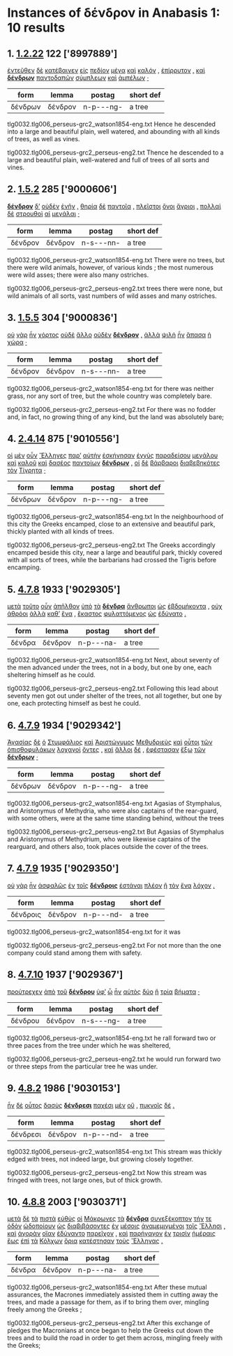 # Instances of δένδρον in Anabasis 1: 10 results
## 1. [1.2.22](https://beyond-translation.perseus.org/reader/urn:cts:greekLit:tlg0032.tlg006.perseus-grc2:1.2.22?mode=syntax-trees) 122 ['8997889']
[ἐντεῦθεν](https://atlas-test.fly.dev/morphology/lemmas/?lang=grc&q="ἐντεῦθεν") [δὲ](https://atlas-test.fly.dev/morphology/lemmas/?lang=grc&q="δέ") [κατέβαινεν](https://atlas-test.fly.dev/morphology/lemmas/?lang=grc&q="καταβαίνω") [εἰς](https://atlas-test.fly.dev/morphology/lemmas/?lang=grc&q="εἰς") [πεδίον](https://atlas-test.fly.dev/morphology/lemmas/?lang=grc&q="πεδίον") [μέγα](https://atlas-test.fly.dev/morphology/lemmas/?lang=grc&q="μέγας") [καὶ](https://atlas-test.fly.dev/morphology/lemmas/?lang=grc&q="καί") [καλόν](https://atlas-test.fly.dev/morphology/lemmas/?lang=grc&q="καλός") [,](https://atlas-test.fly.dev/morphology/lemmas/?lang=grc&q=",") [ἐπίρρυτον](https://atlas-test.fly.dev/morphology/lemmas/?lang=grc&q="ἐπίρρυτος") [,](https://atlas-test.fly.dev/morphology/lemmas/?lang=grc&q=",") [καὶ](https://atlas-test.fly.dev/morphology/lemmas/?lang=grc&q="καί") **[δένδρων](https://atlas-test.fly.dev/morphology/lemmas/?lang=grc&q="δένδρον")** [παντοδαπῶν](https://atlas-test.fly.dev/morphology/lemmas/?lang=grc&q="παντοδαπής") [σύμπλεων](https://atlas-test.fly.dev/morphology/lemmas/?lang=grc&q="σύμπλεος") [καὶ](https://atlas-test.fly.dev/morphology/lemmas/?lang=grc&q="καί") [ἀμπέλων](https://atlas-test.fly.dev/morphology/lemmas/?lang=grc&q="ἄμπελος") [·](https://atlas-test.fly.dev/morphology/lemmas/?lang=grc&q="·") 

| form | lemma | postag | short def |
| --- | --- | --- | --- |
| δένδρων | δένδρον | n-p---ng- | a tree |

tlg0032.tlg006_perseus-grc2_watson1854-eng.txt Hence he descended into a large and beautiful plain, well watered, and abounding with all kinds of trees, as well as vines. 

tlg0032.tlg006_perseus-grc2_perseus-eng2.txt Thence he descended to a large and beautiful plain, well-watered and full of trees of all sorts and vines. 

## 2. [1.5.2](https://beyond-translation.perseus.org/reader/urn:cts:greekLit:tlg0032.tlg006.perseus-grc2:1.5.2?mode=syntax-trees) 285 ['9000606']
**[δένδρον](https://atlas-test.fly.dev/morphology/lemmas/?lang=grc&q="δένδρον")** [δ’](https://atlas-test.fly.dev/morphology/lemmas/?lang=grc&q="δέ") [οὐδὲν](https://atlas-test.fly.dev/morphology/lemmas/?lang=grc&q="οὐδείς") [ἐνῆν](https://atlas-test.fly.dev/morphology/lemmas/?lang=grc&q="ἔνειμι") [,](https://atlas-test.fly.dev/morphology/lemmas/?lang=grc&q=",") [θηρία](https://atlas-test.fly.dev/morphology/lemmas/?lang=grc&q="θηρίον") [δὲ](https://atlas-test.fly.dev/morphology/lemmas/?lang=grc&q="δέ") [παντοῖα](https://atlas-test.fly.dev/morphology/lemmas/?lang=grc&q="παντοῖος") [,](https://atlas-test.fly.dev/morphology/lemmas/?lang=grc&q=",") [πλεῖστοι](https://atlas-test.fly.dev/morphology/lemmas/?lang=grc&q="πολύς") [ὄνοι](https://atlas-test.fly.dev/morphology/lemmas/?lang=grc&q="ὄνος") [ἄγριοι](https://atlas-test.fly.dev/morphology/lemmas/?lang=grc&q="ἄγριος") [,](https://atlas-test.fly.dev/morphology/lemmas/?lang=grc&q=",") [πολλαὶ](https://atlas-test.fly.dev/morphology/lemmas/?lang=grc&q="πολύς") [δὲ](https://atlas-test.fly.dev/morphology/lemmas/?lang=grc&q="δέ") [στρουθοὶ](https://atlas-test.fly.dev/morphology/lemmas/?lang=grc&q="στρουθός") [αἱ](https://atlas-test.fly.dev/morphology/lemmas/?lang=grc&q="ὁ") [μεγάλαι](https://atlas-test.fly.dev/morphology/lemmas/?lang=grc&q="μέγας") [·](https://atlas-test.fly.dev/morphology/lemmas/?lang=grc&q="·") 

| form | lemma | postag | short def |
| --- | --- | --- | --- |
| δένδρον | δένδρον | n-s---nn- | a tree |

tlg0032.tlg006_perseus-grc2_watson1854-eng.txt There were no trees, but there were wild animals, however, of various kinds ; the most numerous were wild asses; there were also many ostriches. 

tlg0032.tlg006_perseus-grc2_perseus-eng2.txt trees there were none, but wild animals of all sorts, vast numbers of wild asses and many ostriches. 

## 3. [1.5.5](https://beyond-translation.perseus.org/reader/urn:cts:greekLit:tlg0032.tlg006.perseus-grc2:1.5.5?mode=syntax-trees) 304 ['9000836']
[οὐ](https://atlas-test.fly.dev/morphology/lemmas/?lang=grc&q="οὐ") [γὰρ](https://atlas-test.fly.dev/morphology/lemmas/?lang=grc&q="γάρ") [ἦν](https://atlas-test.fly.dev/morphology/lemmas/?lang=grc&q="εἰμί") [χόρτος](https://atlas-test.fly.dev/morphology/lemmas/?lang=grc&q="χόρτος") [οὐδὲ](https://atlas-test.fly.dev/morphology/lemmas/?lang=grc&q="οὐδέ") [ἄλλο](https://atlas-test.fly.dev/morphology/lemmas/?lang=grc&q="ἄλλος") [οὐδὲν](https://atlas-test.fly.dev/morphology/lemmas/?lang=grc&q="οὐδείς") **[δένδρον](https://atlas-test.fly.dev/morphology/lemmas/?lang=grc&q="δένδρον")** [,](https://atlas-test.fly.dev/morphology/lemmas/?lang=grc&q=",") [ἀλλὰ](https://atlas-test.fly.dev/morphology/lemmas/?lang=grc&q="ἀλλά") [ψιλὴ](https://atlas-test.fly.dev/morphology/lemmas/?lang=grc&q="ψιλός") [ἦν](https://atlas-test.fly.dev/morphology/lemmas/?lang=grc&q="εἰμί") [ἅπασα](https://atlas-test.fly.dev/morphology/lemmas/?lang=grc&q="ἅπας") [ἡ](https://atlas-test.fly.dev/morphology/lemmas/?lang=grc&q="ὁ") [χώρα](https://atlas-test.fly.dev/morphology/lemmas/?lang=grc&q="χώρα") [·](https://atlas-test.fly.dev/morphology/lemmas/?lang=grc&q="·") 

| form | lemma | postag | short def |
| --- | --- | --- | --- |
| δένδρον | δένδρον | n-s---nn- | a tree |

tlg0032.tlg006_perseus-grc2_watson1854-eng.txt for there was neither grass, nor any sort of tree,  but the whole country was completely bare. 

tlg0032.tlg006_perseus-grc2_perseus-eng2.txt For there was no fodder and, in fact, no growing thing of any kind, but the land was absolutely bare; 

## 4. [2.4.14](https://beyond-translation.perseus.org/reader/urn:cts:greekLit:tlg0032.tlg006.perseus-grc2:2.4.14?mode=syntax-trees) 875 ['9010556']
[οἱ](https://atlas-test.fly.dev/morphology/lemmas/?lang=grc&q="ὁ") [μὲν](https://atlas-test.fly.dev/morphology/lemmas/?lang=grc&q="μέν") [οὖν](https://atlas-test.fly.dev/morphology/lemmas/?lang=grc&q="οὖν") [Ἕλληνες](https://atlas-test.fly.dev/morphology/lemmas/?lang=grc&q="Ἕλλην") [παρ’](https://atlas-test.fly.dev/morphology/lemmas/?lang=grc&q="παρά") [αὐτὴν](https://atlas-test.fly.dev/morphology/lemmas/?lang=grc&q="αὐτός") [ἐσκήνησαν](https://atlas-test.fly.dev/morphology/lemmas/?lang=grc&q="σκηνέω") [ἐγγὺς](https://atlas-test.fly.dev/morphology/lemmas/?lang=grc&q="ἐγγύς") [παραδείσου](https://atlas-test.fly.dev/morphology/lemmas/?lang=grc&q="παράδεισος") [μεγάλου](https://atlas-test.fly.dev/morphology/lemmas/?lang=grc&q="μέγας") [καὶ](https://atlas-test.fly.dev/morphology/lemmas/?lang=grc&q="καί") [καλοῦ](https://atlas-test.fly.dev/morphology/lemmas/?lang=grc&q="καλός") [καὶ](https://atlas-test.fly.dev/morphology/lemmas/?lang=grc&q="καί") [δασέος](https://atlas-test.fly.dev/morphology/lemmas/?lang=grc&q="δασύς") [παντοίων](https://atlas-test.fly.dev/morphology/lemmas/?lang=grc&q="παντοῖος") **[δένδρων](https://atlas-test.fly.dev/morphology/lemmas/?lang=grc&q="δένδρον")** [,](https://atlas-test.fly.dev/morphology/lemmas/?lang=grc&q=",") [οἱ](https://atlas-test.fly.dev/morphology/lemmas/?lang=grc&q="ὁ") [δὲ](https://atlas-test.fly.dev/morphology/lemmas/?lang=grc&q="δέ") [βάρβαροι](https://atlas-test.fly.dev/morphology/lemmas/?lang=grc&q="βάρβαρος") [διαβεβηκότες](https://atlas-test.fly.dev/morphology/lemmas/?lang=grc&q="διαβαίνω") [τὸν](https://atlas-test.fly.dev/morphology/lemmas/?lang=grc&q="ὁ") [Τίγρητα](https://atlas-test.fly.dev/morphology/lemmas/?lang=grc&q="Τίγρης") [·](https://atlas-test.fly.dev/morphology/lemmas/?lang=grc&q="·") 

| form | lemma | postag | short def |
| --- | --- | --- | --- |
| δένδρων | δένδρον | n-p---ng- | a tree |

tlg0032.tlg006_perseus-grc2_watson1854-eng.txt In the neighbourhood of this city the Greeks encamped, close to an extensive and beautiful park, thickly planted with all kinds of trees. 

tlg0032.tlg006_perseus-grc2_perseus-eng2.txt The Greeks accordingly encamped beside this city, near a large and beautiful park, thickly covered with all sorts of trees, while the barbarians had crossed the  Tigris  before encamping. 

## 5. [4.7.8](https://beyond-translation.perseus.org/reader/urn:cts:greekLit:tlg0032.tlg006.perseus-grc2:4.7.8?mode=syntax-trees) 1933 ['9029305']
[μετὰ](https://atlas-test.fly.dev/morphology/lemmas/?lang=grc&q="μετά") [τοῦτο](https://atlas-test.fly.dev/morphology/lemmas/?lang=grc&q="οὗτος") [οὖν](https://atlas-test.fly.dev/morphology/lemmas/?lang=grc&q="οὖν") [ἀπῆλθον](https://atlas-test.fly.dev/morphology/lemmas/?lang=grc&q="ἀπέρχομαι") [ὑπὸ](https://atlas-test.fly.dev/morphology/lemmas/?lang=grc&q="ὑπό") [τὰ](https://atlas-test.fly.dev/morphology/lemmas/?lang=grc&q="ὁ") **[δένδρα](https://atlas-test.fly.dev/morphology/lemmas/?lang=grc&q="δένδρον")** [ἄνθρωποι](https://atlas-test.fly.dev/morphology/lemmas/?lang=grc&q="ἄνθρωπος") [ὡς](https://atlas-test.fly.dev/morphology/lemmas/?lang=grc&q="ὡς") [ἑβδομήκοντα](https://atlas-test.fly.dev/morphology/lemmas/?lang=grc&q="ἑβδομήκοντα") [,](https://atlas-test.fly.dev/morphology/lemmas/?lang=grc&q=",") [οὐχ](https://atlas-test.fly.dev/morphology/lemmas/?lang=grc&q="οὐ") [ἁθρόοι](https://atlas-test.fly.dev/morphology/lemmas/?lang=grc&q="ἀθρόος") [ἀλλὰ](https://atlas-test.fly.dev/morphology/lemmas/?lang=grc&q="ἀλλά") [καθ’](https://atlas-test.fly.dev/morphology/lemmas/?lang=grc&q="κατά") [ἕνα](https://atlas-test.fly.dev/morphology/lemmas/?lang=grc&q="εἷς") [,](https://atlas-test.fly.dev/morphology/lemmas/?lang=grc&q=",") [ἕκαστος](https://atlas-test.fly.dev/morphology/lemmas/?lang=grc&q="ἕκαστος") [φυλαττόμενος](https://atlas-test.fly.dev/morphology/lemmas/?lang=grc&q="φυλάσσω") [ὡς](https://atlas-test.fly.dev/morphology/lemmas/?lang=grc&q="ὡς") [ἐδύνατο](https://atlas-test.fly.dev/morphology/lemmas/?lang=grc&q="δύναμαι") [.](https://atlas-test.fly.dev/morphology/lemmas/?lang=grc&q=".") 

| form | lemma | postag | short def |
| --- | --- | --- | --- |
| δένδρα | δένδρον | n-p---na- | a tree |

tlg0032.tlg006_perseus-grc2_watson1854-eng.txt Next, about seventy of the men advanced under the trees, not in a body, but one by one, each sheltering himself as he could. 

tlg0032.tlg006_perseus-grc2_perseus-eng2.txt Following this lead about seventy men got out under shelter of the trees, not all together, but one by one, each protecting himself as best he could. 

## 6. [4.7.9](https://beyond-translation.perseus.org/reader/urn:cts:greekLit:tlg0032.tlg006.perseus-grc2:4.7.9?mode=syntax-trees) 1934 ['9029342']
[Ἀγασίας](https://atlas-test.fly.dev/morphology/lemmas/?lang=grc&q="Ἀγασίας") [δὲ](https://atlas-test.fly.dev/morphology/lemmas/?lang=grc&q="δέ") [ὁ](https://atlas-test.fly.dev/morphology/lemmas/?lang=grc&q="ὁ") [Στυμφάλιος](https://atlas-test.fly.dev/morphology/lemmas/?lang=grc&q="Στυμφάλιος") [καὶ](https://atlas-test.fly.dev/morphology/lemmas/?lang=grc&q="καί") [Ἀριστώνυμος](https://atlas-test.fly.dev/morphology/lemmas/?lang=grc&q="Ἀριστωνύμος") [Μεθυδριεὺς](https://atlas-test.fly.dev/morphology/lemmas/?lang=grc&q="Μεθυδριεύς") [καὶ](https://atlas-test.fly.dev/morphology/lemmas/?lang=grc&q="καί") [οὗτοι](https://atlas-test.fly.dev/morphology/lemmas/?lang=grc&q="οὗτος") [τῶν](https://atlas-test.fly.dev/morphology/lemmas/?lang=grc&q="ὁ") [ὀπισθοφυλάκων](https://atlas-test.fly.dev/morphology/lemmas/?lang=grc&q="ὀπισθοφύλαξ") [λοχαγοὶ](https://atlas-test.fly.dev/morphology/lemmas/?lang=grc&q="λοχαγός") [ὄντες](https://atlas-test.fly.dev/morphology/lemmas/?lang=grc&q="εἰμί") [,](https://atlas-test.fly.dev/morphology/lemmas/?lang=grc&q=",") [καὶ](https://atlas-test.fly.dev/morphology/lemmas/?lang=grc&q="καί") [ἄλλοι](https://atlas-test.fly.dev/morphology/lemmas/?lang=grc&q="ἄλλος") [δέ](https://atlas-test.fly.dev/morphology/lemmas/?lang=grc&q="δέ") [,](https://atlas-test.fly.dev/morphology/lemmas/?lang=grc&q=",") [ἐφέστασαν](https://atlas-test.fly.dev/morphology/lemmas/?lang=grc&q="ἐφίστημι") [ἔξω](https://atlas-test.fly.dev/morphology/lemmas/?lang=grc&q="ἔξω") [τῶν](https://atlas-test.fly.dev/morphology/lemmas/?lang=grc&q="ὁ") **[δένδρων](https://atlas-test.fly.dev/morphology/lemmas/?lang=grc&q="δένδρον")** [·](https://atlas-test.fly.dev/morphology/lemmas/?lang=grc&q="·") 

| form | lemma | postag | short def |
| --- | --- | --- | --- |
| δένδρων | δένδρον | n-p---ng- | a tree |

tlg0032.tlg006_perseus-grc2_watson1854-eng.txt Agasias of Stymphalus, and Aristonymus of Methydria, who were also captains of the rear-guard, with some others, were at the same time standing behind, without the trees 

tlg0032.tlg006_perseus-grc2_perseus-eng2.txt But Agasias of Stymphalus and Aristonymus of Methydrium, who were likewise captains of the rearguard, and others also, took places outside the cover of the trees. 

## 7. [4.7.9](https://beyond-translation.perseus.org/reader/urn:cts:greekLit:tlg0032.tlg006.perseus-grc2:4.7.9?mode=syntax-trees) 1935 ['9029350']
[οὐ](https://atlas-test.fly.dev/morphology/lemmas/?lang=grc&q="οὐ") [γὰρ](https://atlas-test.fly.dev/morphology/lemmas/?lang=grc&q="γάρ") [ἦν](https://atlas-test.fly.dev/morphology/lemmas/?lang=grc&q="εἰμί") [ἀσφαλῶς](https://atlas-test.fly.dev/morphology/lemmas/?lang=grc&q="ἀσφαλής") [ἐν](https://atlas-test.fly.dev/morphology/lemmas/?lang=grc&q="ἐν") [τοῖς](https://atlas-test.fly.dev/morphology/lemmas/?lang=grc&q="ὁ") **[δένδροις](https://atlas-test.fly.dev/morphology/lemmas/?lang=grc&q="δένδρον")** [ἑστάναι](https://atlas-test.fly.dev/morphology/lemmas/?lang=grc&q="ἵστημι") [πλέον](https://atlas-test.fly.dev/morphology/lemmas/?lang=grc&q="πολύς") [ἢ](https://atlas-test.fly.dev/morphology/lemmas/?lang=grc&q="ἤ") [τὸν](https://atlas-test.fly.dev/morphology/lemmas/?lang=grc&q="ὁ") [ἕνα](https://atlas-test.fly.dev/morphology/lemmas/?lang=grc&q="εἷς") [λόχον](https://atlas-test.fly.dev/morphology/lemmas/?lang=grc&q="λόχος") [.](https://atlas-test.fly.dev/morphology/lemmas/?lang=grc&q=".") 

| form | lemma | postag | short def |
| --- | --- | --- | --- |
| δένδροις | δένδρον | n-p---nd- | a tree |

tlg0032.tlg006_perseus-grc2_watson1854-eng.txt for it was 

tlg0032.tlg006_perseus-grc2_perseus-eng2.txt For not more than the one company could stand among them with safety. 

## 8. [4.7.10](https://beyond-translation.perseus.org/reader/urn:cts:greekLit:tlg0032.tlg006.perseus-grc2:4.7.10?mode=syntax-trees) 1937 ['9029367']
[προύτρεχεν](https://atlas-test.fly.dev/morphology/lemmas/?lang=grc&q="προτρέχω") [ἀπὸ](https://atlas-test.fly.dev/morphology/lemmas/?lang=grc&q="ἀπό") [τοῦ](https://atlas-test.fly.dev/morphology/lemmas/?lang=grc&q="ὁ") **[δένδρου](https://atlas-test.fly.dev/morphology/lemmas/?lang=grc&q="δένδρον")** [ὑφ’](https://atlas-test.fly.dev/morphology/lemmas/?lang=grc&q="ὑπό") [ᾧ](https://atlas-test.fly.dev/morphology/lemmas/?lang=grc&q="ὅς") [ἦν](https://atlas-test.fly.dev/morphology/lemmas/?lang=grc&q="εἰμί") [αὐτὸς](https://atlas-test.fly.dev/morphology/lemmas/?lang=grc&q="αὐτός") [δύο](https://atlas-test.fly.dev/morphology/lemmas/?lang=grc&q="δύο") [ἢ](https://atlas-test.fly.dev/morphology/lemmas/?lang=grc&q="ἤ") [τρία](https://atlas-test.fly.dev/morphology/lemmas/?lang=grc&q="τρεῖς") [βήματα](https://atlas-test.fly.dev/morphology/lemmas/?lang=grc&q="βῆμα") [·](https://atlas-test.fly.dev/morphology/lemmas/?lang=grc&q="·") 

| form | lemma | postag | short def |
| --- | --- | --- | --- |
| δένδρου | δένδρον | n-s---ng- | a tree |

tlg0032.tlg006_perseus-grc2_watson1854-eng.txt he raIl forward two or three paces from the tree under which he was sheltered, 

tlg0032.tlg006_perseus-grc2_perseus-eng2.txt he would run forward two or three steps from the particular tree he was under. 

## 9. [4.8.2](https://beyond-translation.perseus.org/reader/urn:cts:greekLit:tlg0032.tlg006.perseus-grc2:4.8.2?mode=syntax-trees) 1986 ['9030153']
[ἦν](https://atlas-test.fly.dev/morphology/lemmas/?lang=grc&q="εἰμί") [δὲ](https://atlas-test.fly.dev/morphology/lemmas/?lang=grc&q="δέ") [οὗτος](https://atlas-test.fly.dev/morphology/lemmas/?lang=grc&q="οὗτος") [δασὺς](https://atlas-test.fly.dev/morphology/lemmas/?lang=grc&q="δασύς") **[δένδρεσι](https://atlas-test.fly.dev/morphology/lemmas/?lang=grc&q="δένδρον")** [παχέσι](https://atlas-test.fly.dev/morphology/lemmas/?lang=grc&q="παχύς") [μὲν](https://atlas-test.fly.dev/morphology/lemmas/?lang=grc&q="μέν") [οὔ](https://atlas-test.fly.dev/morphology/lemmas/?lang=grc&q="οὐ") [,](https://atlas-test.fly.dev/morphology/lemmas/?lang=grc&q=",") [πυκνοῖς](https://atlas-test.fly.dev/morphology/lemmas/?lang=grc&q="πυκνός") [δέ](https://atlas-test.fly.dev/morphology/lemmas/?lang=grc&q="δέ") [.](https://atlas-test.fly.dev/morphology/lemmas/?lang=grc&q=".") 

| form | lemma | postag | short def |
| --- | --- | --- | --- |
| δένδρεσι | δένδρον | n-p---nd- | a tree |

tlg0032.tlg006_perseus-grc2_watson1854-eng.txt This stream was thickly edged with trees, not indeed large, but growing closely together. 

tlg0032.tlg006_perseus-grc2_perseus-eng2.txt Now this stream was fringed with trees, not large ones, but of thick growth. 

## 10. [4.8.8](https://beyond-translation.perseus.org/reader/urn:cts:greekLit:tlg0032.tlg006.perseus-grc2:4.8.8?mode=syntax-trees) 2003 ['9030371']
[μετὰ](https://atlas-test.fly.dev/morphology/lemmas/?lang=grc&q="μετά") [δὲ](https://atlas-test.fly.dev/morphology/lemmas/?lang=grc&q="δέ") [τὰ](https://atlas-test.fly.dev/morphology/lemmas/?lang=grc&q="ὁ") [πιστὰ](https://atlas-test.fly.dev/morphology/lemmas/?lang=grc&q="πιστός") [εὐθὺς](https://atlas-test.fly.dev/morphology/lemmas/?lang=grc&q="εὐθύς") [οἱ](https://atlas-test.fly.dev/morphology/lemmas/?lang=grc&q="ὁ") [Μάκρωνες](https://atlas-test.fly.dev/morphology/lemmas/?lang=grc&q="Μάκρωνες") [τὰ](https://atlas-test.fly.dev/morphology/lemmas/?lang=grc&q="ὁ") **[δένδρα](https://atlas-test.fly.dev/morphology/lemmas/?lang=grc&q="δένδρον")** [συνεξέκοπτον](https://atlas-test.fly.dev/morphology/lemmas/?lang=grc&q="συνεκκόπτω") [τήν](https://atlas-test.fly.dev/morphology/lemmas/?lang=grc&q="ὁ") [τε](https://atlas-test.fly.dev/morphology/lemmas/?lang=grc&q="τε") [ὁδὸν](https://atlas-test.fly.dev/morphology/lemmas/?lang=grc&q="ὁδός") [ὡδοποίουν](https://atlas-test.fly.dev/morphology/lemmas/?lang=grc&q="ὁδοποιέω") [ὡς](https://atlas-test.fly.dev/morphology/lemmas/?lang=grc&q="ὡς") [διαβιβάσοντες](https://atlas-test.fly.dev/morphology/lemmas/?lang=grc&q="διαβιβάζω") [ἐν](https://atlas-test.fly.dev/morphology/lemmas/?lang=grc&q="ἐν") [μέσοις](https://atlas-test.fly.dev/morphology/lemmas/?lang=grc&q="μέσος") [ἀναμεμιγμένοι](https://atlas-test.fly.dev/morphology/lemmas/?lang=grc&q="ἀναμείγνυμι") [τοῖς](https://atlas-test.fly.dev/morphology/lemmas/?lang=grc&q="ὁ") [Ἕλλησι](https://atlas-test.fly.dev/morphology/lemmas/?lang=grc&q="Ἕλλην") [,](https://atlas-test.fly.dev/morphology/lemmas/?lang=grc&q=",") [καὶ](https://atlas-test.fly.dev/morphology/lemmas/?lang=grc&q="καί") [ἀγορὰν](https://atlas-test.fly.dev/morphology/lemmas/?lang=grc&q="ἀγορά") [οἵαν](https://atlas-test.fly.dev/morphology/lemmas/?lang=grc&q="οἷος") [ἐδύναντο](https://atlas-test.fly.dev/morphology/lemmas/?lang=grc&q="δύναμαι") [παρεῖχον](https://atlas-test.fly.dev/morphology/lemmas/?lang=grc&q="παρέχω") [,](https://atlas-test.fly.dev/morphology/lemmas/?lang=grc&q=",") [καὶ](https://atlas-test.fly.dev/morphology/lemmas/?lang=grc&q="καί") [παρήγαγον](https://atlas-test.fly.dev/morphology/lemmas/?lang=grc&q="παράγω") [ἐν](https://atlas-test.fly.dev/morphology/lemmas/?lang=grc&q="ἐν") [τρισὶν](https://atlas-test.fly.dev/morphology/lemmas/?lang=grc&q="τρεῖς") [ἡμέραις](https://atlas-test.fly.dev/morphology/lemmas/?lang=grc&q="ἡμέρα") [ἕως](https://atlas-test.fly.dev/morphology/lemmas/?lang=grc&q="ἕως") [ἐπὶ](https://atlas-test.fly.dev/morphology/lemmas/?lang=grc&q="ἐπί") [τὰ](https://atlas-test.fly.dev/morphology/lemmas/?lang=grc&q="ὁ") [Κόλχων](https://atlas-test.fly.dev/morphology/lemmas/?lang=grc&q="Κόλχος") [ὅρια](https://atlas-test.fly.dev/morphology/lemmas/?lang=grc&q="ὅριον") [κατέστησαν](https://atlas-test.fly.dev/morphology/lemmas/?lang=grc&q="καθίστημι") [τοὺς](https://atlas-test.fly.dev/morphology/lemmas/?lang=grc&q="ὁ") [Ἕλληνας](https://atlas-test.fly.dev/morphology/lemmas/?lang=grc&q="Ἕλλην") [.](https://atlas-test.fly.dev/morphology/lemmas/?lang=grc&q=".") 

| form | lemma | postag | short def |
| --- | --- | --- | --- |
| δένδρα | δένδρον | n-p---na- | a tree |

tlg0032.tlg006_perseus-grc2_watson1854-eng.txt After these mutual assurances, the Macrones immediately assisted them in cutting away the trees, and made a passage  for them, as if to bring them over, mingling freely among the Greeks ; 

tlg0032.tlg006_perseus-grc2_perseus-eng2.txt After this exchange of pledges the Macronians at once began to help the Greeks cut down the trees and to build the road in order to get them across, mingling freely with the Greeks; 

